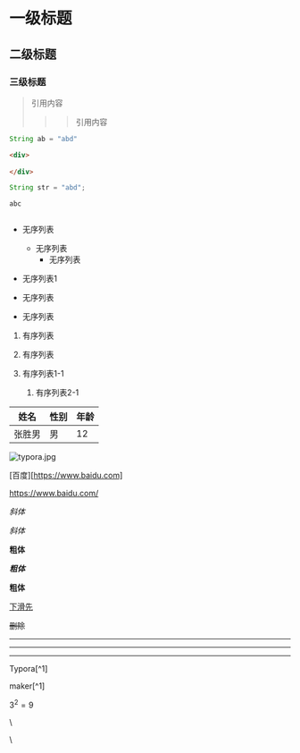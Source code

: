 #	一级标题

## 二级标题	

###	三级标题

> 引用内容
>
> > > 引用内容

```java
String ab = "abd"
```

```html
<div>
    
</div>
```

~~~java
String str = "abd";
~~~

`abc`

```c

```



* 无序列表
  * 无序列表
    * 无序列表

* 无序列表1

+ 无序列表

- 无序列表

1. 有序列表
2. 有序列表

1. 有序列表1-1
   1. 有序列表2-1

| 姓名   | 性别 | 年龄 |
| ------ | ---- | ---- |
| 张胜男 | 男   | 12   |

![typora.jpg](https://ss0.bdstatic.com/70cFuHSh_Q1YnxGkpoWK1HF6hhy/it/u=967395617,3601302195&fm=27&gp=0.jpg)

[百度][https://www.baidu.com]

[CSDN]:https://www.csdn.net/

<https://www.baidu.com/>

*斜体*

_斜体_

**粗体**

***粗体***

__粗体__

<u>下滑先</u>

~~删除~~

***

---

___

Typora[^1]

maker[^1]

$3^2=9$

\\

\



